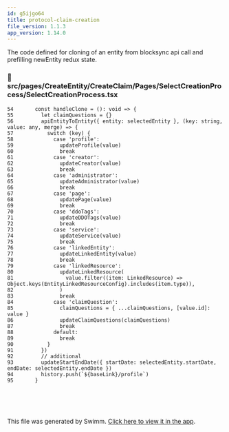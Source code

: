 ```yaml
---
id: g5ijgo64
title: protocol-claim-creation
file_version: 1.1.3
app_version: 1.14.0
---
```


The code defined for cloning of an entity from blocksync api call and prefilling newEntity redux state.
<!-- NOTE-swimm-snippet: the lines below link your snippet to Swimm -->
### 📄 src/pages/CreateEntity/CreateClaim/Pages/SelectCreationProcess/SelectCreationProcess.tsx
```tsx
54       const handleClone = (): void => {
55         let claimQuestions = {}
56         apiEntityToEntity({ entity: selectedEntity }, (key: string, value: any, merge) => {
57           switch (key) {
58             case 'profile':
59               updateProfile(value)
60               break
61             case 'creator':
62               updateCreator(value)
63               break
64             case 'administrator':
65               updateAdministrator(value)
66               break
67             case 'page':
68               updatePage(value)
69               break
70             case 'ddoTags':
71               updateDDOTags(value)
72               break
73             case 'service':
74               updateService(value)
75               break
76             case 'linkedEntity':
77               updateLinkedEntity(value)
78               break
79             case 'linkedResource':
80               updateLinkedResource(
81                 value.filter((item: LinkedResource) => Object.keys(EntityLinkedResourceConfig).includes(item.type)),
82               )
83               break
84             case 'claimQuestion':
85               claimQuestions = { ...claimQuestions, [value.id]: value }
86               updateClaimQuestions(claimQuestions)
87               break
88             default:
89               break
90           }
91         })
92         // additional
93         updateStartEndDate({ startDate: selectedEntity.startDate, endDate: selectedEntity.endDate })
94         history.push(`${baseLink}/profile`)
95       }
```

<br/>

<br/>

<br/>

This file was generated by Swimm. [Click here to view it in the app](https://app.swimm.io/repos/Z2l0aHViJTNBJTNBaXhvLXdlYmNsaWVudCUzQSUzQWl4b2ZvdW5kYXRpb24=/docs/g5ijgo64).
